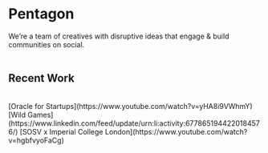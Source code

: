 # Pentagon

We’re a team of creatives with disruptive ideas that engage & build communities on social.
<br />
<br />
## Recent Work 
<br />
[Oracle for Startups](https://www.youtube.com/watch?v=yHA8i9VWhmY)
[Wild Games](https://www.linkedin.com/feed/update/urn:li:activity:6778651944220184576/)
[SOSV x Imperial College London](https://www.youtube.com/watch?v=hgbfvyoFaCg)
